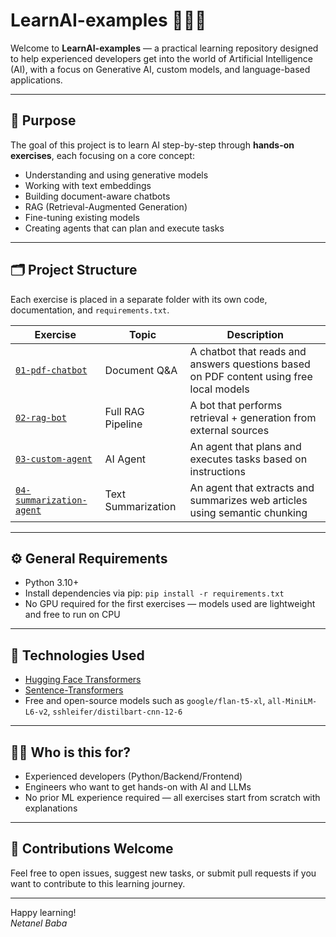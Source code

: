 # LearnAI-examples 👨‍💻🧠

Welcome to **LearnAI-examples** — a practical learning repository designed to help experienced developers get into the world of Artificial Intelligence (AI), with a focus on Generative AI, custom models, and language-based applications.

---

## 🧭 Purpose

The goal of this project is to learn AI step-by-step through **hands-on exercises**, each focusing on a core concept:
- Understanding and using generative models
- Working with text embeddings
- Building document-aware chatbots
- RAG (Retrieval-Augmented Generation)
- Fine-tuning existing models
- Creating agents that can plan and execute tasks

---

## 🗂 Project Structure

Each exercise is placed in a separate folder with its own code, documentation, and `requirements.txt`.

| Exercise | Topic | Description |
|----------|-------|-------------|
| [`01-pdf-chatbot`](./01-pdf-chatbot) | Document Q&A | A chatbot that reads and answers questions based on PDF content using free local models |
| [`02-rag-bot`](./02-rag-bot) | Full RAG Pipeline | A bot that performs retrieval + generation from external sources |
| [`03-custom-agent`](./03-task-agent) | AI Agent | An agent that plans and executes tasks based on instructions |
| [`04-summarization-agent`](./04-summarization-agent) | Text Summarization | An agent that extracts and summarizes web articles using semantic chunking |

---

## ⚙️ General Requirements

- Python 3.10+
- Install dependencies via pip: `pip install -r requirements.txt`
- No GPU required for the first exercises — models used are lightweight and free to run on CPU

---

## 🧩 Technologies Used

- [Hugging Face Transformers](https://huggingface.co/docs/transformers)
- [Sentence-Transformers](https://www.sbert.net/)
- Free and open-source models such as `google/flan-t5-xl`, `all-MiniLM-L6-v2`, `sshleifer/distilbart-cnn-12-6`

---

## 🧑‍💻 Who is this for?

- Experienced developers (Python/Backend/Frontend)
- Engineers who want to get hands-on with AI and LLMs
- No prior ML experience required — all exercises start from scratch with explanations

---

## 🚀 Contributions Welcome

Feel free to open issues, suggest new tasks, or submit pull requests if you want to contribute to this learning journey.

---

Happy learning!  
_Netanel Baba_
